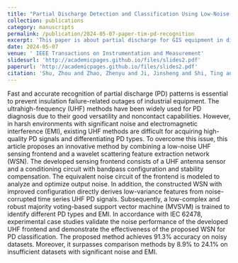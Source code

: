 ```yaml
---
title: "Partial Discharge Detection and Classification Using Low-Noise UHF Sensing Frontend and Wavelet Scattering Feature Extraction Network"
collection: publications
category: manuscripts
permalink: /publication/2024-05-07-paper-tim-pd-recognition
excerpt: 'This paper is about partial discharge for GIS equipment in distributed power substations.'
date: 2024-05-07
venue: ' IEEE Transactions on Instrumentation and Measurement'
slidesurl: 'http://academicpages.github.io/files/slides2.pdf'
paperurl: 'http://academicpages.github.io/files/slides2.pdf'
citation: 'Shu, Zhou and Zhao, Zhenyu and Ji, Jinsheng and Shi, Ting and Wang, Wensong and Zheng, Yuanjin and Guo, Yongxin, "Partial Discharge Detection and Classification Using Low-Noise UHF Sensing Frontend and Wavelet Scattering Feature Extraction Network," in IEEE Transactions on Microwave Theory and Techniques, vol. 72, no. 11, pp. 6686-6695, Nov. 2024, doi: 10.1109/TMTT.2024.3393993.'
---
```

Fast and accurate recognition of partial discharge (PD) patterns is essential to prevent insulation failure-related outages of industrial equipment. The ultrahigh-frequency (UHF) methods have been widely used for PD diagnosis due to their good versatility and noncontact capabilities. However, in harsh environments with significant noise and electromagnetic interference (EMI), existing UHF methods are difficult for acquiring high-quality PD signals and differentiating PD types. To overcome this issue, this article proposes an innovative method by combining a low-noise UHF sensing frontend and a wavelet scattering feature extraction network (WSN). The developed sensing frontend consists of a UHF antenna sensor and a conditioning circuit with bandpass configuration and stability compensation. The equivalent noise circuit of the frontend is modeled to analyze and optimize output noise. In addition, the constructed WSN with improved configuration directly derives low-variance features from noise-corrupted time series UHF PD signals. Subsequently, a low-complex and robust majority voting-based support vector machine (MVSVM) is trained to identify different PD types and EMI. In accordance with IEC 62478, experimental case studies validate the noise performance of the developed UHF frontend and demonstrate the effectiveness of the proposed WSN for PD classification. The proposed method achieves 91.3% accuracy on noisy datasets. Moreover, it surpasses comparison methods by 8.9% to 24.1% on insufficient datasets with significant noise and EMI.
